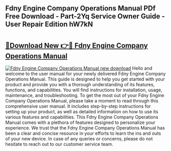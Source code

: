 ## Fdny Engine Company Operations Manual PDf Free Download - Part-2Yq Service Owner Guide - User Repair Edition hW7kN

# <h2><a href="http://bc31699.oget.top/?id=Fdny+Engine+Company+Operations+Manual">🔗Download New 👉🔴 Fdny Engine Company Operations Manual</a></h2>

[![Fdny Engine Company Operations Manual new download](https://i.imgur.com/5g1atiW.png)](http://bc31699.oget.top/?id=Fdny+Engine+Company+Operations+Manual)
Hello and welcome to the user manual for your newly delivered Fdny Engine Company Operations Manual. This guide is designed to help you get started with your product and provide you with a thorough understanding of its features, functions, and capabilities. You will find instructions for installation, usage, maintenance, and troubleshooting. To get the most out of your Fdny Engine Company Operations Manual, please take a moment to read through this comprehensive user manual. It includes step-by-step instructions for setting up your product, as well as detailed information on how to use its various features and capabilities. This Fdny Engine Company Operations Manual comes with a plethora of features designed to personalize your experience. We trust that the Fdny Engine Company Operations Manual has been a clear and concise resource in your efforts to learn the ins and outs of your new device. In case of any queries or concerns, please do not hesitate to reach out to our customer service team.
